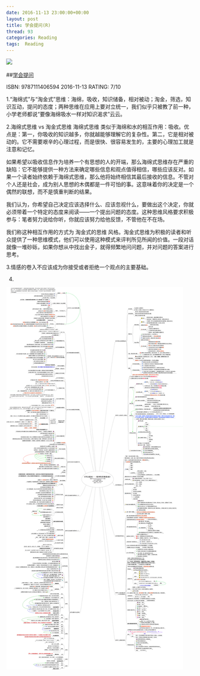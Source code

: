 ```yaml
---
date: 2016-11-13 23:00:00+00:00
layout: post
title: 学会提问(R)
thread: 93
categories: Reading
tags:  Reading
---
```


<img src="http://ec4.images-amazon.com/images/I/71%2Be%2BNgqeOL.jpg" width="200" />

##[学会提问](http://amzn.to/1SOxdfi)

ISBN: 9787111406594  2016-11-13 RATING: 7/10

1.“海绵式”与“淘金式”思维：海绵，吸收，知识储备，相对被动；淘金，筛选，知识互动，提问的态度；两种思维在应用上要对立统一，我们似乎只被教了前一种，小学老师都说“要像海绵吸水一样对知识渴求”云云。

2.海绵式思维 vs 淘金式思维
海绵式思维 类似于海绵和水的相互作用：吸收。优点是：第一，你吸收的知识越多，你就越能够理解它的复杂性。第二，它是相对被动的。它不需要艰辛的心理过程，而是很快、很容易发生的，主要的心理加工就是注意和记忆。

如果希望以吸收信息作为培养一个有思想的人的开端，那么海绵式思维存在严重的缺陷：它不能够提供一种方法来确定哪些信息和观点值得相信，哪些应该反对。如果一个读者始终依赖于海绵式思维，那么他将始终相信其最后接收的信息。不管对个人还是社会，成为别人思想的木偶都是一件可怕的事。这意味着你的决定是一个偶然的联想，而不是慎重判断的结果。

我们认为，你希望自己决定应该选择什么、应该忽视什么，要做出这个决定，你就必须带着一个特定的态度来阅读——一个提出问题的态度。这种思维风格要求积极参与：笔者努力说给你听，你就应该努力给他反馈，不管他在不在场。

我们称这种相互作用的方式为 淘金式的思维 风格。淘金式思维为积极的读者和听众提供了一种思维模式，他们可以使用这种模式来评判所见所闻的价值。一段对话就像一堆砂砾，如果你想从中找出金子，就得频繁地问问题，并对问题的答案进行思考。

3.情感的卷入不应该成为你接受或者拒绝一个观点的主要基础。

4. 
![Alt text](/images/学会提问.png)
